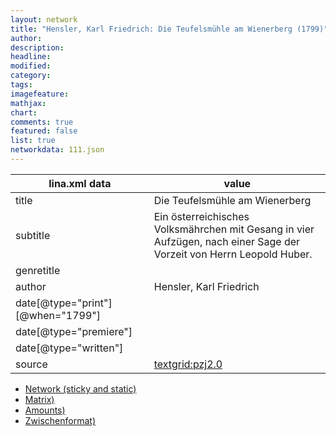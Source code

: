 ```yaml
---
layout: network
title: "Hensler, Karl Friedrich: Die Teufelsmühle am Wienerberg (1799)"
author:
description:
headline:
modified:
category:
tags:
imagefeature: 
mathjax: 
chart: 
comments: true
featured: false
list: true
networkdata: 111.json
---
```

lina.xml data  | value
------------- | -------------
title|Die Teufelsmühle am Wienerberg
subtitle|Ein österreichisches Volksmährchen mit Gesang in vier Aufzügen, nach einer Sage der Vorzeit von Herrn Leopold Huber.
genretitle|
author|Hensler, Karl Friedrich
date[@type="print"][@when="1799"]|
date[@type="premiere"]|
date[@type="written"]|
source|[textgrid:pzj2.0](https://textgridlab.org/1.0/tgcrud-public/rest/textgrid:pzj2.0/data)



* [Network (sticky and static)](/linas/network111)
* [Matrix)](/linas/matrix111)
* [Amounts)](/linas/amount111)
* [Zwischenformat)](/linas/lina111 )
